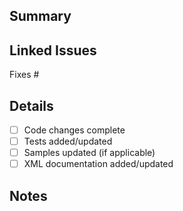 ## Summary
<!-- Brief description of what this PR does -->

## Linked Issues
<!-- Use keywords to auto-close issues, e.g.: -->
Fixes #<!-- Issue number -->

## Details
- [ ] Code changes complete
- [ ] Tests added/updated
- [ ] Samples updated (if applicable)
- [ ] XML documentation added/updated

## Notes
<!-- Anything extra reviewers should know (edge cases, future follow-up, etc.) -->
